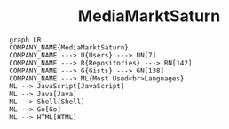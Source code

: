 <h1 align="center">MediaMarktSaturn</h1>

```mermaid
graph LR
COMPANY_NAME{MediaMarktSaturn}
COMPANY_NAME ---> U{Users} ---> UN[7]
COMPANY_NAME ---> R{Repositories} ---> RN[142]
COMPANY_NAME ---> G{Gists} ---> GN[138]
COMPANY_NAME ---> ML{Most Used<br>Languages}
ML --> JavaScript[JavaScript]
ML --> Java[Java]
ML --> Shell[Shell]
ML --> Go[Go]
ML --> HTML[HTML]
```

